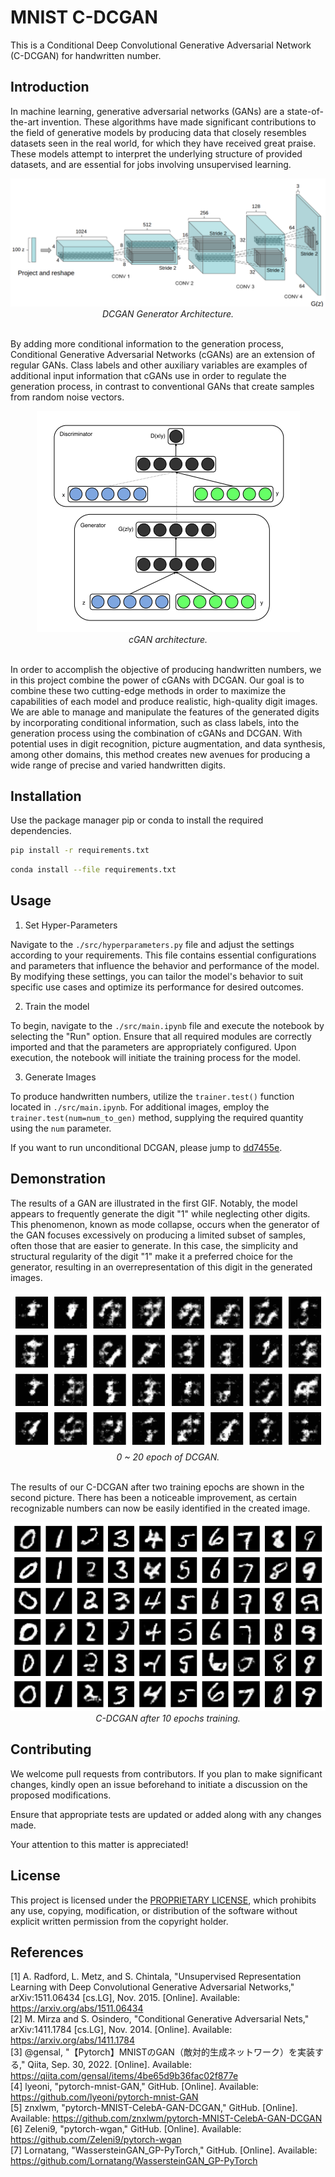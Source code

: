 # MNIST C-DCGAN

This is a Conditional Deep Convolutional Generative Adversarial Network (C-DCGAN) for handwritten number.

## Introduction

In machine learning, generative adversarial networks (GANs) are a state-of-the-art invention. These algorithms have made significant contributions to the field of generative models by producing data that closely resembles datasets seen in the real world, for which they have received great praise. These models attempt to interpret the underlying structure of provided datasets, and are essential for jobs involving unsupervised learning.

<div align="center">
    <img src="./assets/DCGAN_generator_architecture.png" /><br />
    <i>DCGAN Generator Architecture.</i>
</div><br />

By adding more conditional information to the generation process, Conditional Generative Adversarial Networks (cGANs) are an extension of regular GANs. Class labels and other auxiliary variables are examples of additional input information that cGANs use in order to regulate the generation process, in contrast to conventional GANs that create samples from random noise vectors.

<div align="center">
    <img src="./assets/C-GAN_architecture.png" /><br />
    <i>cGAN architecture.</i>
</div><br />

In order to accomplish the objective of producing handwritten numbers, we in this project combine the power of cGANs with DCGAN. Our goal is to combine these two cutting-edge methods in order to maximize the capabilities of each model and produce realistic, high-quality digit images. We are able to manage and manipulate the features of the generated digits by incorporating conditional information, such as class labels, into the generation process using the combination of cGANs and DCGAN. With potential uses in digit recognition, picture augmentation, and data synthesis, among other domains, this method creates new avenues for producing a wide range of precise and varied handwritten digits.

## Installation

Use the package manager pip or conda to install the required dependencies.

```sh
pip install -r requirements.txt
```

```sh
conda install --file requirements.txt
```

## Usage

1. Set Hyper-Parameters

Navigate to the `./src/hyperparameters.py` file and adjust the settings according to your requirements. This file contains essential configurations and parameters that influence the behavior and performance of the model. By modifying these settings, you can tailor the model's behavior to suit specific use cases and optimize its performance for desired outcomes.

2. Train the model

To begin, navigate to the `./src/main.ipynb` file and execute the notebook by selecting the "Run" option. Ensure that all required modules are correctly imported and that the parameters are appropriately configured. Upon execution, the notebook will initiate the training process for the model.

3. Generate Images

To produce handwritten numbers, utilize the `trainer.test()` function located in `./src/main.ipynb`. For additional images, employ the `trainer.test(num=num_to_gen)` method, supplying the required quantity using the `num` parameter.


If you want to run unconditional DCGAN, please jump to [dd7455e](https://github.com/91d906h4/MNIST-C-DCGAN/tree/dd7455ee1727d4148dada590e0fd710ef787c71a).

## Demonstration

The results of a GAN are illustrated in the first GIF. Notably, the model appears to frequently generate the digit "1" while neglecting other digits. This phenomenon, known as mode collapse, occurs when the generator of the GAN focuses excessively on producing a limited subset of samples, often those that are easier to generate. In this case, the simplicity and structural regularity of the digit "1" make it a preferred choice for the generator, resulting in an overrepresentation of this digit in the generated images.

<div align="center">
    <img src="./assets/MNIST.gif" /><br />
    <i>0 ~ 20 epoch of DCGAN.</i>
</div><br />

The results of our C-DCGAN after two training epochs are shown in the second picture. There has been a noticeable improvement, as certain recognizable numbers can now be easily identified in the created image.

<div align="center">
    <img src="./assets/C-DCGAN.png" /><br />
    <i>C-DCGAN after 10 epochs training.</i>
</div>

## Contributing

We welcome pull requests from contributors. If you plan to make significant changes, kindly open an issue beforehand to initiate a discussion on the proposed modifications.

Ensure that appropriate tests are updated or added along with any changes made.

Your attention to this matter is appreciated!

## License

This project is licensed under the [PROPRIETARY LICENSE](https://github.com/91d906h4/MNIST-C-DCGAN/blob/main/LICENSE), which prohibits any use, copying, modification, or distribution of the software without explicit written permission from the copyright holder.

## References

[1] A. Radford, L. Metz, and S. Chintala, "Unsupervised Representation Learning with Deep Convolutional Generative Adversarial Networks," arXiv:1511.06434 [cs.LG], Nov. 2015. [Online]. Available: https://arxiv.org/abs/1511.06434<br />
[2] M. Mirza and S. Osindero, "Conditional Generative Adversarial Nets," arXiv:1411.1784 [cs.LG], Nov. 2014. [Online]. Available: https://arxiv.org/abs/1411.1784<br />
[3] @gensal, "【Pytorch】MNISTのGAN（敵対的生成ネットワーク）を実装する," Qiita, Sep. 30, 2022. [Online]. Available: https://qiita.com/gensal/items/4be65d9b36fac02f877e<br />
[4] lyeoni, "pytorch-mnist-GAN," GitHub. [Online]. Available: https://github.com/lyeoni/pytorch-mnist-GAN<br />
[5] znxlwm, "pytorch-MNIST-CelebA-GAN-DCGAN," GitHub. [Online]. Available: https://github.com/znxlwm/pytorch-MNIST-CelebA-GAN-DCGAN<br />
[6] Zeleni9, "pytorch-wgan," GitHub. [Online]. Available: https://github.com/Zeleni9/pytorch-wgan<br />
[7] Lornatang, "WassersteinGAN_GP-PyTorch," GitHub. [Online]. Available: https://github.com/Lornatang/WassersteinGAN_GP-PyTorch